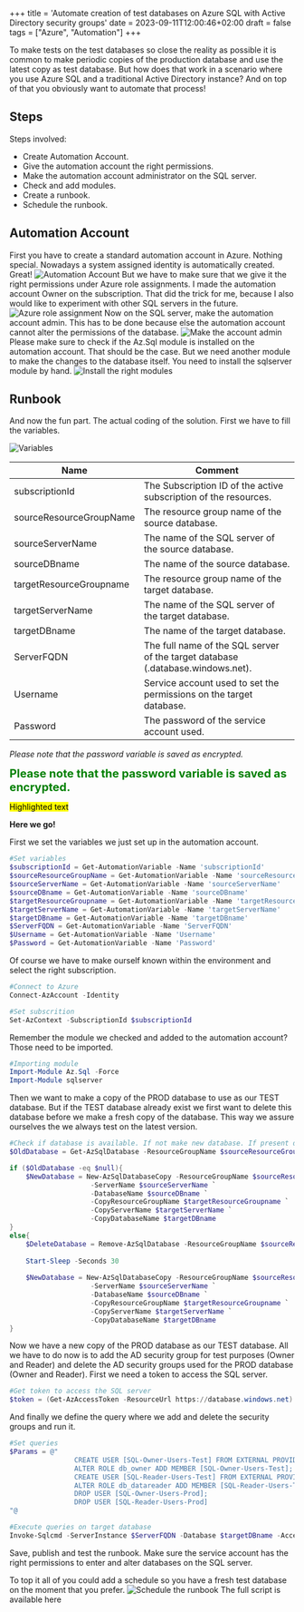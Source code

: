 +++
title = 'Automate creation of test databases on Azure SQL with Active Directory security groups'
date = 2023-09-11T12:00:46+02:00
draft = false
tags = ["Azure", "Automation"]
+++

To make tests on the test databases so close the reality as possible it is common to make periodic copies of the production database and use the latest copy as test database. But how does that work in a scenario where you use Azure SQL and a traditional Active Directory instance? And on top of that you obviously want to automate that process!

## Steps

Steps involved:
-	Create Automation Account.
-	Give the automation account the right permissions.
-	Make the automation account administrator on the SQL server.
-	Check and add modules.
-	Create a runbook.
-	Schedule the runbook.

## Automation Account

First you have to create a standard automation account in Azure. Nothing special. Nowadays a system assigned identity is automatically created. Great! 
![Automation Account](/static/AZURE-automate-testdb-sql/aa-acount.jpg)
But we have to make sure that we give it the right permissions under Azure role assignments. I made the automation account Owner on the subscription. That did the trick for me, because I also would like to experiment with other SQL servers in the future.
![Azure role assignment](/static/AZURE-automate-testdb-sql/Azure-role-assignment.jpg)
Now on the SQL server, make the automation account admin. This has to be done because else the automation account cannot alter the permissions of the database.
![Make the account admin](/static/AZURE-automate-testdb-sql/admin.jpg)
Please make sure to check if the Az.Sql module is installed on the automation account. That should be the case. But we need another module to make the changes to the database itself. You need to install the sqlserver module by hand.
![Install the right modules](/static/AZURE-automate-testdb-sql/module.jpg)

## Runbook

And now the fun part. The actual coding of the solution. First we have to fill the variables.

![Variables](/static/AZURE-automate-testdb-sql/AZURE-automate-testdb-sql/variables.jpg)

| Name | Comment |
| - | - |
| subscriptionId | The Subscription ID of the active subscription of the resources. |
| sourceResourceGroupName | The resource group name of the source database. |
| sourceServerName | The name of the SQL server of the source database. |
| sourceDBname | The name of the source database. |
| targetResourceGroupname | The resource group name of the target database. |
| targetServerName | The name of the SQL server of the target database. |
| targetDBname | The name of the target database. |
| ServerFQDN | The full name of the SQL server of the target database (.database.windows.net). |
| Username | Service account used to set the permissions on the target database. |
| Password | The password of the service account used. |

*Please note that the password variable is saved as encrypted.*

<span style="color:green;font-weight:700;font-size:20px">
    Please note that the password variable is saved as encrypted.
</span>

<mark style="background-color: #FFFF00">Highlighted text</mark>

**Here we go!**

First we set the variables we just set up in the automation account.

```powershell
#Set variables
$subscriptionId = Get-AutomationVariable -Name 'subscriptionId'
$sourceResourceGroupName = Get-AutomationVariable -Name 'sourceResourceGroupName'
$sourceServerName = Get-AutomationVariable -Name 'sourceServerName'
$sourceDBname = Get-AutomationVariable -Name 'sourceDBname'
$targetResourceGroupname = Get-AutomationVariable -Name 'targetResourceGroupname'
$targetServerName = Get-AutomationVariable -Name 'targetServerName'
$targetDBname = Get-AutomationVariable -Name 'targetDBname'
$ServerFQDN = Get-AutomationVariable -Name 'ServerFQDN'
$Username = Get-AutomationVariable -Name 'Username'
$Password = Get-AutomationVariable -Name 'Password'
```

Of course we have to make ourself known within the environment and select the right subscription.

```powershell
#Connect to Azure
Connect-AzAccount -Identity
```

```powershell
#Set subscrition
Set-AzContext -SubscriptionId $subscriptionId
```

Remember the module we checked and added to the automation account? Those need to be imported.

```powershell
#Importing module
Import-Module Az.Sql -Force
Import-Module sqlserver
```

Then we want to make a copy of the PROD database to use as our TEST database. But if the TEST database already exist we first want to delete this database before we make a fresh copy of the database. This way we assure ourselves the we always test on the latest version.

```powershell
#Check if database is available. If not make new database. If present delete database and make new one
$OldDatabase = Get-AzSqlDatabase -ResourceGroupName $sourceResourceGroupName -ServerName $sourceServerName -DatabaseName $targetDBname -ErrorAction SilentlyContinue

if ($OldDatabase -eq $null){
    $NewDatabase = New-AzSqlDatabaseCopy -ResourceGroupName $sourceResourceGroupName `
                    -ServerName $sourceServerName `
                    -DatabaseName $sourceDBname `
                    -CopyResourceGroupName $targetResourceGroupname `
                    -CopyServerName $targetServerName `
                    -CopyDatabaseName $targetDBname
}
else{
    $DeleteDatabase = Remove-AzSqlDatabase -ResourceGroupName $sourceResourceGroupName -ServerName $sourceServerName -DatabaseName $targetDBname
    
    Start-Sleep -Seconds 30
    
    $NewDatabase = New-AzSqlDatabaseCopy -ResourceGroupName $sourceResourceGroupName `
                    -ServerName $sourceServerName `
                    -DatabaseName $sourceDBname `
                    -CopyResourceGroupName $targetResourceGroupname `
                    -CopyServerName $targetServerName `
                    -CopyDatabaseName $targetDBname
}
```
Now we have a new copy of the PROD database as our TEST database. All we have to do now is to add the AD security group for test purposes (Owner and Reader) and delete the AD security groups used for the PROD database (Owner and Reader). First we need a token to access the SQL server.

```powershell
#Get token to access the SQL server
$token = (Get-AzAccessToken -ResourceUrl https://database.windows.net).Token
```

And finally we define the query where we add and delete the security groups and run it.

```powershell
#Set queries
$Params = @"    
                CREATE USER [SQL-Owner-Users-Test] FROM EXTERNAL PROVIDER;
                ALTER ROLE db_owner ADD MEMBER [SQL-Owner-Users-Test];
                CREATE USER [SQL-Reader-Users-Test] FROM EXTERNAL PROVIDER;
                ALTER ROLE db_datareader ADD MEMBER [SQL-Reader-Users-Test];
                DROP USER [SQL-Owner-Users-Prod];
                DROP USER [SQL-Reader-Users-Prod]
"@
```

```powershell
#Execute queries on target database
Invoke-Sqlcmd -ServerInstance $ServerFQDN -Database $targetDBname -AccessToken $token -Username $Username -Password $Password -Query $Params
```
Save, publish and test the runbook. Make sure the service account has the right permissions to enter and alter databases on the SQL server.

To top it all of you could add a schedule so you have a fresh test database on the moment that you prefer.
![Schedule the runbook](/static/AZURE-automate-testdb-sql/schedule1.jpg)
The full script is available here